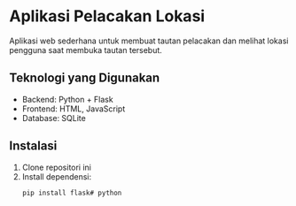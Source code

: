 # Aplikasi Pelacakan Lokasi

Aplikasi web sederhana untuk membuat tautan pelacakan dan melihat lokasi pengguna saat membuka tautan tersebut.

## Teknologi yang Digunakan

- Backend: Python + Flask
- Frontend: HTML, JavaScript
- Database: SQLite

## Instalasi

1. Clone repositori ini
2. Install dependensi:  
   ```bash
   pip install flask#   p y t h o n  
 